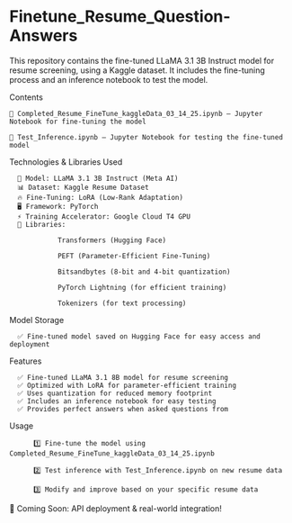 # Finetune_Resume_Question-Answers

This repository contains the fine-tuned LLaMA 3.1 3B Instruct model for resume screening, using a Kaggle dataset. It includes the fine-tuning process and an inference notebook to test the model.

Contents
  
    📌 Completed_Resume_FineTune_kaggleData_03_14_25.ipynb – Jupyter Notebook for fine-tuning the model
    
    📌 Test_Inference.ipynb – Jupyter Notebook for testing the fine-tuned model

Technologies & Libraries Used

      🧠 Model: LLaMA 3.1 3B Instruct (Meta AI)
      📊 Dataset: Kaggle Resume Dataset
      🔥 Fine-Tuning: LoRA (Low-Rank Adaptation)
      🖥 Framework: PyTorch
      ⚡ Training Accelerator: Google Cloud T4 GPU
      🔢 Libraries:
                
                Transformers (Hugging Face)

                PEFT (Parameter-Efficient Fine-Tuning)
                
                Bitsandbytes (8-bit and 4-bit quantization)
                
                PyTorch Lightning (for efficient training)
                
                Tokenizers (for text processing)
                

Model Storage

      ✅ Fine-tuned model saved on Hugging Face for easy access and deployment

Features
      
      ✅ Fine-tuned LLaMA 3.1 8B model for resume screening
      ✅ Optimized with LoRA for parameter-efficient training
      ✅ Uses quantization for reduced memory footprint
      ✅ Includes an inference notebook for easy testing
      ✅ Provides perfect answers when asked questions from

Usage

          1️⃣ Fine-tune the model using Completed_Resume_FineTune_kaggleData_03_14_25.ipynb
          
          2️⃣ Test inference with Test_Inference.ipynb on new resume data
          
          3️⃣ Modify and improve based on your specific resume data



🚀 Coming Soon: API deployment & real-world integration!
